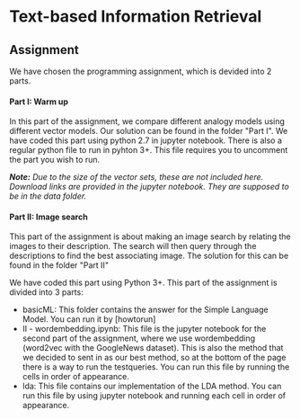 # Text-based Information Retrieval
## Assignment
We have chosen the programming assignment, which is devided into 2 parts.

#### Part I: Warm up
In this part of the assignment, we compare different analogy models using different vector models. Our solution can be found in the folder "Part I".
We have coded this part using python 2.7 in jupyter notebook.
There is also a regular python file to run in pyhton 3+. This file requires you to uncomment the part you wish to run.

*__Note:__ Due to the size of the vector sets, these are not included here. Download links are provided in the jupyter notebook. They are supposed to be in the data folder.*

#### Part II: Image search
This part of the assignment is about making an image search by relating the images to their description. The search will then query through the descriptions to find the best associating image.
The solution for this can be found in the folder "Part II"

We have coded this part using Python 3+.
This part of the assignment is divided into 3 parts:
- basicML: This folder contains the answer for the Simple Language Model. You can run it by [howtorun]
- II - wordembedding.ipynb: This file is the jupyter notebook for the second part of the assignment, where we use wordembedding (word2vec with the GoogleNews dataset). This is also the method that we decided to sent in as our best method, so at the bottom of the page there is a way to run the testqueries. You can run this file by running the cells in order of appearance.
- lda: This file contains our implementation of the LDA method. You can run this file by using jupyter notebook and running each cell in order of appearance.

